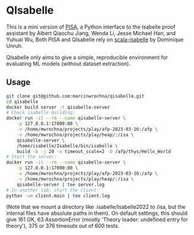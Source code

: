 # QIsabelle
This is a mini version of [PISA](https://github.com/albertqjiang/Portal-to-ISAbelle),
a Python interface to the Isabelle proof assistant by Albert Qiaochu Jiang, Wenda Li, Jesse Michael Han, and Yuhuai Wu,
Both PISA and QIsabelle rely on [scala-isabelle](https://github.com/dominique-unruh/scala-isabelle) by Dominique Unruh.

QIsabelle only aims to give a simple, reproducible environment for evaluating ML models (without dataset extraction).

## Usage
```bash
git clone git@github.com:marcinwrochna/qisabelle.git
cd qisabelle
docker build server -t qisabelle-server
# Check isabelle building:
docker run -it --rm --name qisabelle-server \
    -p 127.0.0.1:17000:80 \
    -v /home/mwrochna/projects/play/afp-2023-03-16:/afp \
    -v /home/mwrochna/projects/play/heap/:/isa \
    qisabelle-server \
    /home/isabelle/Isabelle/bin/isabelle \
    build -b -j 20 -o timeout_scale=2 -D /afp/thys/Hello_World
# Start the server:
docker run -it --rm --name qisabelle-server \
    -p 127.0.0.1:17000:80 \
    -v /home/mwrochna/projects/play/afp-2023-03-16:/afp \
    -v /home/mwrochna/projects/play/heap/:/isa \
    qisabelle-server | tee server.log
# In another tab, start the client:
python -um client.main | tee client.log
```
(Note that we mount a directory like .isabelle/Isabelle2022 to /isa, but the internal files have absolute paths in them).
On default settings, this should give 161 OK, 63 AssertionError (mostly 'Theory loader: undefined entry for theory'), 375 or 376 timeouts out of 600 tests.
